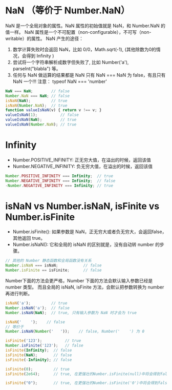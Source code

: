 
# NaN （等价于 Number.NaN）
NaN 是一个全局对象的属性。NaN 属性的初始值就是 NaN，和 Number.NaN 的值一样。 
NaN 属性是一个不可配置（non-configurable），不可写（non-writable）的属性。
NaN 产生的途径：
1. 数学计算失败时会返回 NaN，比如 0/0，Math.sqrt(-1), (其他除数为0的情况，会得到 Infinity )
2. 尝试将一个字符串解析成数字但失败了, 比如 Number('a'), parseInt("blabla") 等。
3. 任何与 NaN 做运算的结果都是 NaN
只有 NaN === NaN 为 false，有且只有 NaN 一个!!!
注意： typeof NaN === 'number'
```js
NaN === NaN;        // false
Number.NaN === NaN; // false
isNaN(NaN);         // true
isNaN(Number.NaN);  // true
function valueIsNaN(v) { return v !== v; }
valueIsNaN(1);          // false
valueIsNaN(NaN);        // true
valueIsNaN(Number.NaN); // true
```

# Infinity 
* Number.POSITIVE_INFINITY: 正无穷大值，在溢出的时候，返回该值
* Number.NEGATIVE_INFINITY: 负无穷大值，在溢出的时候，返回该值
```js
Number.POSITIVE_INFINITY === Infinity;  // true
Number.NEGATIVE_INFINITY === Infinity;  // false
-Number.NEGATIVE_INFINITY === Infinity; // true
```

# isNaN vs Number.isNaN, isFinite vs Number.isFinite
* Number.isFinite(): 如果参数是 NaN，正无穷大或者负无穷大，会返回false，其他返回 true。
* Number.isNaN(): 它和全局的 isNaN 的区别就是，没有自动转 number 的步骤。
```js
// 其他的 Number 静态函数和全局函数没有关系
Number.isNaN === isNaN;           // false
Number.isFinite == isFinite;      // false
```
Number下面的方法会更严格，Number 下面的方法会默认输入参数已经是 number 类型。
而且全局的 isNaN, isFinite 方法，会默认把参数转换为 number 再进行判断。
```js
isNaN('a');         // true
Number.isNaN('a');  // false
Number.isNaN(NaN);  // true, 只有输入参数为 NaN 时才会为 true

isNaN('    ');    // false
// 等价于
Number.isNaN(Number('   '));    // false, Number('    ') 为 0

isFinite('123');          // true
Number.isFinite('123');   // false
isFinite(Infinity);  // false
isFinite(NaN);       // false
isFinite(-Infinity); // false

isFinite(0);         // true
isFinite(2e64);      // true, 在更强壮的Number.isFinite(null)中将会得到false

isFinite("0");       // true, 在更强壮的Number.isFinite('0')中将会得到false

```
